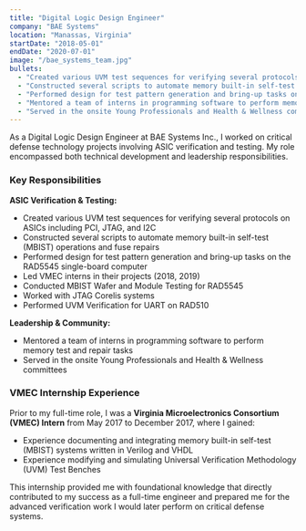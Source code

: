 ```yaml
---
title: "Digital Logic Design Engineer"
company: "BAE Systems"
location: "Manassas, Virginia"
startDate: "2018-05-01"
endDate: "2020-07-01"
image: "/bae_systems_team.jpg"
bullets:
  - "Created various UVM test sequences for verifying several protocols on ASICs (PCI, JTAG, I2C)"
  - "Constructed several scripts to automate memory built-in self-test (MBIST) operations and fuse repairs"
  - "Performed design for test pattern generation and bring-up tasks on the RAD5545 single-board computer"
  - "Mentored a team of interns in programming software to perform memory test and repair tasks"
  - "Served in the onsite Young Professionals and Health & Wellness committees"
---
```


As a Digital Logic Design Engineer at BAE Systems Inc., I worked on critical defense technology projects involving ASIC verification and testing. My role encompassed both technical development and leadership responsibilities.

### Key Responsibilities

**ASIC Verification & Testing:**

- Created various UVM test sequences for verifying several protocols on ASICs including PCI, JTAG, and I2C
- Constructed several scripts to automate memory built-in self-test (MBIST) operations and fuse repairs
- Performed design for test pattern generation and bring-up tasks on the RAD5545 single-board computer
- Led VMEC interns in their projects (2018, 2019)
- Conducted MBIST Wafer and Module Testing for RAD5545
- Worked with JTAG Corelis systems
- Performed UVM Verification for UART on RAD510

**Leadership & Community:**

- Mentored a team of interns in programming software to perform memory test and repair tasks
- Served in the onsite Young Professionals and Health & Wellness committees

### VMEC Internship Experience

Prior to my full-time role, I was a **Virginia Microelectronics Consortium (VMEC) Intern** from May 2017 to December 2017, where I gained:

- Experience documenting and integrating memory built-in self-test (MBIST) systems written in Verilog and VHDL
- Experience modifying and simulating Universal Verification Methodology (UVM) Test Benches

This internship provided me with foundational knowledge that directly contributed to my success as a full-time engineer and prepared me for the advanced verification work I would later perform on critical defense systems.